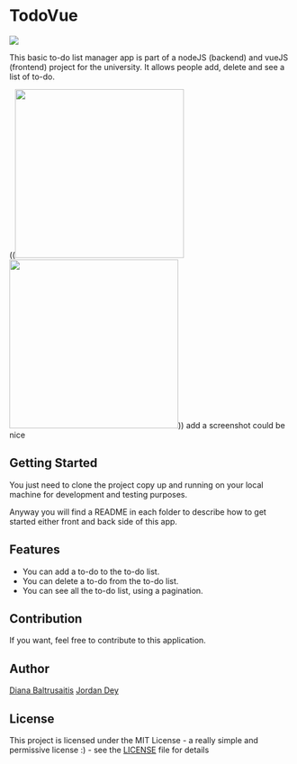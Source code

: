 # TodoVue

<img src="Front/src/assets/Favicon.png" /> 

This basic to-do list manager app is part of a nodeJS (backend) and vueJS (frontend) project for the university.
It allows people add, delete and see a list of to-do.

((<img src="" width="300" /> <img src="" width="300" />)) add a screenshot could be nice

## Getting Started

You just need to clone the project copy up and running on your local machine for development and testing purposes.

Anyway you will find a README in each folder to describe how to get started either front and back side of this app.

## Features

- You can add a to-do to the to-do list.
- You can delete a to-do from the to-do list.
- You can see all the to-do list, using a pagination.

## Contribution

If you want, feel free to contribute to this application.

## Author

[Diana Baltrusaitis](https://github.com/nitabaltru)
[Jordan Dey](https://github.com/DeyJordan)

## License

This project is licensed under the MIT License - a really simple and permissive license :) - see the [LICENSE](LICENSE) file for details
